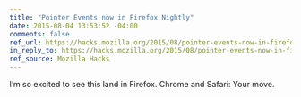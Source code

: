 ```yaml
---
title: "Pointer Events now in Firefox Nightly"
date: 2015-08-04 13:53:52 -04:00
comments: false
ref_url: https://hacks.mozilla.org/2015/08/pointer-events-now-in-firefox-nightly/
in_reply_to: https://hacks.mozilla.org/2015/08/pointer-events-now-in-firefox-nightly/
ref_source: Mozilla Hacks
---
```


I’m so excited to see this land in Firefox. Chrome and Safari: Your move.